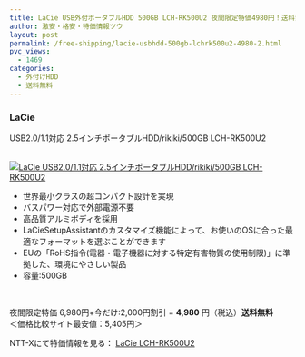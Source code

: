 ```yaml
---
title: LaCie USB外付ポータブルHDD 500GB LCH-RK500U2 夜間限定特価4980円！送料無料！
author: 激安・格安・特価情報ツウ
layout: post
permalink: /free-shipping/lacie-usbhdd-500gb-lchrk500u2-4980-2.html
pvc_views:
  - 1469
categories:
  - 外付けHDD
  - 送料無料
---
```

### LaCie  
USB2.0/1.1対応 2.5インチポータブルHDD/rikiki/500GB LCH-RK500U2

<div class="img-bg2 img_L">
  <a href="http://px.a8.net/svt/ejp?a8mat=ZYP6S+8IMA3E+S1Q+BWGDT&#038;a8ejpredirect=http://nttxstore.jp/_II_QZX0005575" target="_blank"><br /> <img border="0" alt="LaCie USB2.0/1.1対応 2.5インチポータブルHDD/rikiki/500GB LCH-RK500U2" src="http://i2.wp.com/image.nttxstore.jp/l2_images/Q/QZ/QZX0005575.jpg?w=120" px" data-recalc-dims="1" /></a>
</div>

<!--more-->

  * 世界最小クラスの超コンパクト設計を実現
  * バスパワー対応で外部電源不要
  * 高品質アルミボディを採用
  * LaCieSetupAssistantのカスタマイズ機能によって、お使いのOSに合った最適なフォーマットを選ぶことができます
  * EUの「RoHS指令(電器・電子機器に対する特定有害物質の使用制限)」に準拠した、環境にやさしい製品
  * 容量:500GB

<br clear="all" /> 

夜間限定特価 6,980円+今だけ:2,000円割引 = <span class="tokka-price"><strong>4,980</strong></span> 円（税込）**送料無料**  
＜価格比較サイト最安値：5,405円＞

NTT-Xにて特価情報を見る： <span class="fs150p"><a href="http://px.a8.net/svt/ejp?a8mat=ZYP6S+8IMA3E+S1Q+BWGDT&#038;a8ejpredirect=http://nttxstore.jp/_II_QZX0005575" target="_blank">LaCie LCH-RK500U2</a></span>